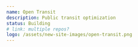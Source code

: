 ```yaml
---
name: Open Transit
description: Public transit optimization
status: Building
# link: multiple repos?
logo: /assets/new-site-images/open-transit.png
---
```


<!-- ORIGINAL CODE -->
<!-- ---
name: OpenTransit
problem: American public transit used to be the envy of the world, but has fallen behind in recent decades. Good public transit is essential to reducing income inequality, improving sustainability, and increasing accessibility.
proposal: Use historical transit data to help riders and city planners understand the quality of bus, light rail, and streetcar lines. Currently offered in San Francisco and being adapted for PDX and beyond!
status: On Hold
--- -->

